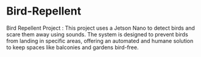 # Bird-Repellent
Bird Repellent Project : This project uses a Jetson Nano to detect birds and scare them away using sounds. The system is designed to prevent birds from landing in specific areas, offering an automated and humane solution to keep spaces like balconies and gardens bird-free.
